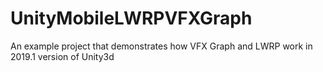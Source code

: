 # UnityMobileLWRPVFXGraph

An example project that demonstrates how VFX Graph and LWRP work in 2019.1 version of Unity3d
